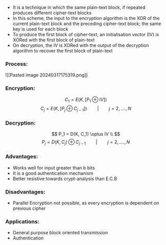 - It is a technique in which the same plain-text block, if repeated produces different cipher-text blocks
- In this scheme, the input to the encryption algorithm is the XOR of the current plain-text block and the preceding cipher-text block; the same key is used for each block
- To produce the first block of cipher-text, an initialisation vector (IV) is XORed with the first block of plain-text
- On decryption, the IV is XORed with the output of the decryption algorithm to recover the first block of plain-text

### **Process**:

![[Pasted image 20240317175319.png]]

### **Encryption**:
$$
C_1 = E(K, [P_1\;\oplus\;IV])
$$
$$
C_j = E(K, [P_j\;\oplus\;C_{j - 1}])\qquad|\qquad j = 2, ...., N
$$

### **Decryption**:
$$
P_1 = D(K, C_1) \oplus IV \\
$$
$$
P_j = D(K, C_j) \oplus C_{j-1}\qquad|\qquad j = 2, ...., N
$$

### **Advantages**:
- Works well for input greater than b bits
- It is a good authentication mechanism
- Better resistive towards crypt-analysis than E.C.B

### **Disadvantages**:
- Parallel Encryption not possible, as every encryption is dependent on previous cipher

### **Applications**:
- General purpose block oriented transmission
- Authentication
